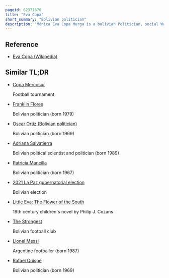 ```yaml
---
pageid: 62371670
title: "Eva Copa"
short_summary: "Bolivian politician"
description: "Mónica Eva Copa Murga is a bolivian Politician, social Worker, and former Student Leader serving as Mayor of El Alto since 2021. As a Member of the Movement for Socialism she served from 2015 to 2020 as Senator for la Paz during which Time she was President of the Senate from 2019 to 2020."
---
```


## Reference

- [Eva Copa (Wikipedia)](https://en.wikipedia.org/?curid=62371670)

## Similar TL;DR

- [Copa Mercosur](/tldr/en/copa-mercosur)

  Football tournament

- [Franklin Flores](/tldr/en/franklin-flores)

  Bolivian politician (born 1979)

- [Oscar Ortiz (Bolivian politician)](/tldr/en/oscar-ortiz-bolivian-politician)

  Bolivian politician (born 1969)

- [Adriana Salvatierra](/tldr/en/adriana-salvatierra)

  Bolivian political scientist and politician (born 1989)

- [Patricia Mancilla](/tldr/en/patricia-mancilla)

  Bolivian politician (born 1967)

- [2021 La Paz gubernatorial election](/tldr/en/2021-la-paz-gubernatorial-election)

  Bolivian election

- [Little Eva: The Flower of the South](/tldr/en/little-eva-the-flower-of-the-south)

  19th century children's novel by Philip J. Cozans

- [The Strongest](/tldr/en/the-strongest)

  Bolivian football club

- [Lionel Messi](/tldr/en/lionel-messi)

  Argentine footballer (born 1987)

- [Rafael Quispe](/tldr/en/rafael-quispe)

  Bolivian politician (born 1969)

